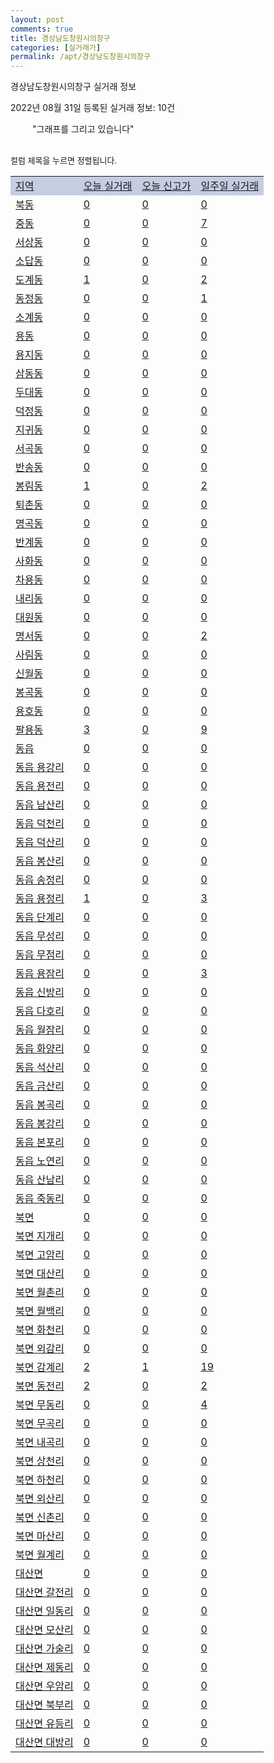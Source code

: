 ```yaml
---
layout: post
comments: true
title: 경상남도창원시의창구
categories: [실거래가]
permalink: /apt/경상남도창원시의창구
---
```


경상남도창원시의창구 실거래 정보

2022년 08월 31일 등록된 실거래 정보: 10건

<!--<script async src="https://pagead2.googlesyndication.com/pagead/js/adsbygoogle.js?client=ca-pub-3485438051770037"
 crossorigin="anonymous"></script>-->

<script type="text/javascript">
  google.charts.load('current', {'packages':['corechart']});
  google.charts.setOnLoadCallback(drawChart);

  function drawChart() {
    var data = google.visualization.arrayToDataTable([['거래일', '매매', '전월세', '전매'], ['21-01', 0, 2, 0], ['21-02', 0, 3, 0], ['21-03', 0, 1, 0], ['21-04', 0, 1, 0], ['21-05', 1, 0, 0], ['21-06', 0, 3, 0], ['21-07', 1, 23, 0], ['21-08', 132, 87, 0], ['21-09', 311, 154, 1], ['21-10', 332, 179, 0], ['21-11', 117, 178, 0], ['21-12', 129, 190, 0], ['22-01', 116, 195, 0], ['22-02', 115, 175, 0], ['22-03', 128, 211, 0], ['22-04', 134, 254, 0], ['22-05', 114, 224, 0], ['22-06', 91, 189, 0], ['22-07', 103, 152, 3], ['22-08', 52, 119, 2]]);

    var options = {
      title: '최근 1년간 유형별 거래량 추이',
      legend: { position: 'bottom' }
    };

    setTimeout(function() {
        var chart = new google.visualization.LineChart(document.getElementById('columnchart_material'));
        chart.draw(data, (options));
        document.getElementById('loading').style.display = 'none';
        var dayLabel = (new Date()).getDay();
        if (dayLabel < 2) {
            sorttable.innerSortFunction.apply(document.getElementById('week'), []);
            sorttable.innerSortFunction.apply(document.getElementById('week'), []);        
        }
        else {
            sorttable.innerSortFunction.apply(document.getElementById('today'), []);
            sorttable.innerSortFunction.apply(document.getElementById('today'), []);
        }
    }, 200);

  }
</script>

<div id="loading" style="z-index:20; display: block; margin-left: 35px">"그래프를 그리고 있습니다"</div>
<div id="columnchart_material" style="width: 95%; margin-left: -35px; display: block"></div>
<!--<div style="width: 95%; margin-left: -35px; display: block">
      <script async src="https://pagead2.googlesyndication.com/pagead/js/adsbygoogle.js?client=ca-pub-3485438051770037"
          crossorigin="anonymous"></script>
      <ins class="adsbygoogle"
          style="display:block"
          data-ad-format="fluid"
          data-ad-layout-key="-fb+5w+4e-db+86"
          data-ad-client="ca-pub-3485438051770037"
          data-ad-slot="1827090281"></ins>
      <script>
          (adsbygoogle = window.adsbygoogle || []).push({});
      </script>
</div>-->
<br>

<font size='small' style='font-size: small;'>컬럼 제목을 누르면 정렬됩니다.</font>
<table class="sortable">
  <tr style='background-color: rgba(114, 132, 186,0.4);'>
    <td id="region"><a href="#">지역</a></td>
    <td id="today"><a href="#">오늘 실거래</a></td>
    <td id="today_new"><a href="#">오늘 신고가</a></td>
    <td id="week"><a href="#">일주일 실거래</a></td>
  </tr>

  
  <tr class="item">
    <td><a href="경상남도창원시의창구북동">북동</a></td>
    <td><a href="경상남도창원시의창구북동">0</a></td>
    <td><a href="경상남도창원시의창구북동">0</a></td>
    <td><a href="경상남도창원시의창구북동">0</a></td>
  </tr>
    

  <tr class="item">
    <td><a href="경상남도창원시의창구중동">중동</a></td>
    <td><a href="경상남도창원시의창구중동">0</a></td>
    <td><a href="경상남도창원시의창구중동">0</a></td>
    <td><a href="경상남도창원시의창구중동">7</a></td>
  </tr>
    

  <tr class="item">
    <td><a href="경상남도창원시의창구서상동">서상동</a></td>
    <td><a href="경상남도창원시의창구서상동">0</a></td>
    <td><a href="경상남도창원시의창구서상동">0</a></td>
    <td><a href="경상남도창원시의창구서상동">0</a></td>
  </tr>
    

  <tr class="item">
    <td><a href="경상남도창원시의창구소답동">소답동</a></td>
    <td><a href="경상남도창원시의창구소답동">0</a></td>
    <td><a href="경상남도창원시의창구소답동">0</a></td>
    <td><a href="경상남도창원시의창구소답동">0</a></td>
  </tr>
    

  <tr class="item">
    <td><a href="경상남도창원시의창구도계동">도계동</a></td>
    <td><a href="경상남도창원시의창구도계동">1</a></td>
    <td><a href="경상남도창원시의창구도계동">0</a></td>
    <td><a href="경상남도창원시의창구도계동">2</a></td>
  </tr>
    

  <tr class="item">
    <td><a href="경상남도창원시의창구동정동">동정동</a></td>
    <td><a href="경상남도창원시의창구동정동">0</a></td>
    <td><a href="경상남도창원시의창구동정동">0</a></td>
    <td><a href="경상남도창원시의창구동정동">1</a></td>
  </tr>
    

  <tr class="item">
    <td><a href="경상남도창원시의창구소계동">소계동</a></td>
    <td><a href="경상남도창원시의창구소계동">0</a></td>
    <td><a href="경상남도창원시의창구소계동">0</a></td>
    <td><a href="경상남도창원시의창구소계동">0</a></td>
  </tr>
    

  <tr class="item">
    <td><a href="경상남도창원시의창구용동">용동</a></td>
    <td><a href="경상남도창원시의창구용동">0</a></td>
    <td><a href="경상남도창원시의창구용동">0</a></td>
    <td><a href="경상남도창원시의창구용동">0</a></td>
  </tr>
    

  <tr class="item">
    <td><a href="경상남도창원시의창구용지동">용지동</a></td>
    <td><a href="경상남도창원시의창구용지동">0</a></td>
    <td><a href="경상남도창원시의창구용지동">0</a></td>
    <td><a href="경상남도창원시의창구용지동">0</a></td>
  </tr>
    

  <tr class="item">
    <td><a href="경상남도창원시의창구삼동동">삼동동</a></td>
    <td><a href="경상남도창원시의창구삼동동">0</a></td>
    <td><a href="경상남도창원시의창구삼동동">0</a></td>
    <td><a href="경상남도창원시의창구삼동동">0</a></td>
  </tr>
    

  <tr class="item">
    <td><a href="경상남도창원시의창구두대동">두대동</a></td>
    <td><a href="경상남도창원시의창구두대동">0</a></td>
    <td><a href="경상남도창원시의창구두대동">0</a></td>
    <td><a href="경상남도창원시의창구두대동">0</a></td>
  </tr>
    

  <tr class="item">
    <td><a href="경상남도창원시의창구덕정동">덕정동</a></td>
    <td><a href="경상남도창원시의창구덕정동">0</a></td>
    <td><a href="경상남도창원시의창구덕정동">0</a></td>
    <td><a href="경상남도창원시의창구덕정동">0</a></td>
  </tr>
    

  <tr class="item">
    <td><a href="경상남도창원시의창구지귀동">지귀동</a></td>
    <td><a href="경상남도창원시의창구지귀동">0</a></td>
    <td><a href="경상남도창원시의창구지귀동">0</a></td>
    <td><a href="경상남도창원시의창구지귀동">0</a></td>
  </tr>
    

  <tr class="item">
    <td><a href="경상남도창원시의창구서곡동">서곡동</a></td>
    <td><a href="경상남도창원시의창구서곡동">0</a></td>
    <td><a href="경상남도창원시의창구서곡동">0</a></td>
    <td><a href="경상남도창원시의창구서곡동">0</a></td>
  </tr>
    

  <tr class="item">
    <td><a href="경상남도창원시의창구반송동">반송동</a></td>
    <td><a href="경상남도창원시의창구반송동">0</a></td>
    <td><a href="경상남도창원시의창구반송동">0</a></td>
    <td><a href="경상남도창원시의창구반송동">0</a></td>
  </tr>
    

  <tr class="item">
    <td><a href="경상남도창원시의창구봉림동">봉림동</a></td>
    <td><a href="경상남도창원시의창구봉림동">1</a></td>
    <td><a href="경상남도창원시의창구봉림동">0</a></td>
    <td><a href="경상남도창원시의창구봉림동">2</a></td>
  </tr>
    

  <tr class="item">
    <td><a href="경상남도창원시의창구퇴촌동">퇴촌동</a></td>
    <td><a href="경상남도창원시의창구퇴촌동">0</a></td>
    <td><a href="경상남도창원시의창구퇴촌동">0</a></td>
    <td><a href="경상남도창원시의창구퇴촌동">0</a></td>
  </tr>
    

  <tr class="item">
    <td><a href="경상남도창원시의창구명곡동">명곡동</a></td>
    <td><a href="경상남도창원시의창구명곡동">0</a></td>
    <td><a href="경상남도창원시의창구명곡동">0</a></td>
    <td><a href="경상남도창원시의창구명곡동">0</a></td>
  </tr>
    

  <tr class="item">
    <td><a href="경상남도창원시의창구반계동">반계동</a></td>
    <td><a href="경상남도창원시의창구반계동">0</a></td>
    <td><a href="경상남도창원시의창구반계동">0</a></td>
    <td><a href="경상남도창원시의창구반계동">0</a></td>
  </tr>
    

  <tr class="item">
    <td><a href="경상남도창원시의창구사화동">사화동</a></td>
    <td><a href="경상남도창원시의창구사화동">0</a></td>
    <td><a href="경상남도창원시의창구사화동">0</a></td>
    <td><a href="경상남도창원시의창구사화동">0</a></td>
  </tr>
    

  <tr class="item">
    <td><a href="경상남도창원시의창구차용동">차용동</a></td>
    <td><a href="경상남도창원시의창구차용동">0</a></td>
    <td><a href="경상남도창원시의창구차용동">0</a></td>
    <td><a href="경상남도창원시의창구차용동">0</a></td>
  </tr>
    

  <tr class="item">
    <td><a href="경상남도창원시의창구내리동">내리동</a></td>
    <td><a href="경상남도창원시의창구내리동">0</a></td>
    <td><a href="경상남도창원시의창구내리동">0</a></td>
    <td><a href="경상남도창원시의창구내리동">0</a></td>
  </tr>
    

  <tr class="item">
    <td><a href="경상남도창원시의창구대원동">대원동</a></td>
    <td><a href="경상남도창원시의창구대원동">0</a></td>
    <td><a href="경상남도창원시의창구대원동">0</a></td>
    <td><a href="경상남도창원시의창구대원동">0</a></td>
  </tr>
    

  <tr class="item">
    <td><a href="경상남도창원시의창구명서동">명서동</a></td>
    <td><a href="경상남도창원시의창구명서동">0</a></td>
    <td><a href="경상남도창원시의창구명서동">0</a></td>
    <td><a href="경상남도창원시의창구명서동">2</a></td>
  </tr>
    

  <tr class="item">
    <td><a href="경상남도창원시의창구사림동">사림동</a></td>
    <td><a href="경상남도창원시의창구사림동">0</a></td>
    <td><a href="경상남도창원시의창구사림동">0</a></td>
    <td><a href="경상남도창원시의창구사림동">0</a></td>
  </tr>
    

  <tr class="item">
    <td><a href="경상남도창원시의창구신월동">신월동</a></td>
    <td><a href="경상남도창원시의창구신월동">0</a></td>
    <td><a href="경상남도창원시의창구신월동">0</a></td>
    <td><a href="경상남도창원시의창구신월동">0</a></td>
  </tr>
    

  <tr class="item">
    <td><a href="경상남도창원시의창구봉곡동">봉곡동</a></td>
    <td><a href="경상남도창원시의창구봉곡동">0</a></td>
    <td><a href="경상남도창원시의창구봉곡동">0</a></td>
    <td><a href="경상남도창원시의창구봉곡동">0</a></td>
  </tr>
    

  <tr class="item">
    <td><a href="경상남도창원시의창구용호동">용호동</a></td>
    <td><a href="경상남도창원시의창구용호동">0</a></td>
    <td><a href="경상남도창원시의창구용호동">0</a></td>
    <td><a href="경상남도창원시의창구용호동">0</a></td>
  </tr>
    

  <tr class="item">
    <td><a href="경상남도창원시의창구팔용동">팔용동</a></td>
    <td><a href="경상남도창원시의창구팔용동">3</a></td>
    <td><a href="경상남도창원시의창구팔용동">0</a></td>
    <td><a href="경상남도창원시의창구팔용동">9</a></td>
  </tr>
    

  <tr class="item">
    <td><a href="경상남도창원시의창구동읍">동읍</a></td>
    <td><a href="경상남도창원시의창구동읍">0</a></td>
    <td><a href="경상남도창원시의창구동읍">0</a></td>
    <td><a href="경상남도창원시의창구동읍">0</a></td>
  </tr>
    

  <tr class="item">
    <td><a href="경상남도창원시의창구동읍용강리">동읍 용강리</a></td>
    <td><a href="경상남도창원시의창구동읍용강리">0</a></td>
    <td><a href="경상남도창원시의창구동읍용강리">0</a></td>
    <td><a href="경상남도창원시의창구동읍용강리">0</a></td>
  </tr>
    

  <tr class="item">
    <td><a href="경상남도창원시의창구동읍용전리">동읍 용전리</a></td>
    <td><a href="경상남도창원시의창구동읍용전리">0</a></td>
    <td><a href="경상남도창원시의창구동읍용전리">0</a></td>
    <td><a href="경상남도창원시의창구동읍용전리">0</a></td>
  </tr>
    

  <tr class="item">
    <td><a href="경상남도창원시의창구동읍남산리">동읍 남산리</a></td>
    <td><a href="경상남도창원시의창구동읍남산리">0</a></td>
    <td><a href="경상남도창원시의창구동읍남산리">0</a></td>
    <td><a href="경상남도창원시의창구동읍남산리">0</a></td>
  </tr>
    

  <tr class="item">
    <td><a href="경상남도창원시의창구동읍덕천리">동읍 덕천리</a></td>
    <td><a href="경상남도창원시의창구동읍덕천리">0</a></td>
    <td><a href="경상남도창원시의창구동읍덕천리">0</a></td>
    <td><a href="경상남도창원시의창구동읍덕천리">0</a></td>
  </tr>
    

  <tr class="item">
    <td><a href="경상남도창원시의창구동읍덕산리">동읍 덕산리</a></td>
    <td><a href="경상남도창원시의창구동읍덕산리">0</a></td>
    <td><a href="경상남도창원시의창구동읍덕산리">0</a></td>
    <td><a href="경상남도창원시의창구동읍덕산리">0</a></td>
  </tr>
    

  <tr class="item">
    <td><a href="경상남도창원시의창구동읍봉산리">동읍 봉산리</a></td>
    <td><a href="경상남도창원시의창구동읍봉산리">0</a></td>
    <td><a href="경상남도창원시의창구동읍봉산리">0</a></td>
    <td><a href="경상남도창원시의창구동읍봉산리">0</a></td>
  </tr>
    

  <tr class="item">
    <td><a href="경상남도창원시의창구동읍송정리">동읍 송정리</a></td>
    <td><a href="경상남도창원시의창구동읍송정리">0</a></td>
    <td><a href="경상남도창원시의창구동읍송정리">0</a></td>
    <td><a href="경상남도창원시의창구동읍송정리">0</a></td>
  </tr>
    

  <tr class="item">
    <td><a href="경상남도창원시의창구동읍용정리">동읍 용정리</a></td>
    <td><a href="경상남도창원시의창구동읍용정리">1</a></td>
    <td><a href="경상남도창원시의창구동읍용정리">0</a></td>
    <td><a href="경상남도창원시의창구동읍용정리">3</a></td>
  </tr>
    

  <tr class="item">
    <td><a href="경상남도창원시의창구동읍단계리">동읍 단계리</a></td>
    <td><a href="경상남도창원시의창구동읍단계리">0</a></td>
    <td><a href="경상남도창원시의창구동읍단계리">0</a></td>
    <td><a href="경상남도창원시의창구동읍단계리">0</a></td>
  </tr>
    

  <tr class="item">
    <td><a href="경상남도창원시의창구동읍무성리">동읍 무성리</a></td>
    <td><a href="경상남도창원시의창구동읍무성리">0</a></td>
    <td><a href="경상남도창원시의창구동읍무성리">0</a></td>
    <td><a href="경상남도창원시의창구동읍무성리">0</a></td>
  </tr>
    

  <tr class="item">
    <td><a href="경상남도창원시의창구동읍무점리">동읍 무점리</a></td>
    <td><a href="경상남도창원시의창구동읍무점리">0</a></td>
    <td><a href="경상남도창원시의창구동읍무점리">0</a></td>
    <td><a href="경상남도창원시의창구동읍무점리">0</a></td>
  </tr>
    

  <tr class="item">
    <td><a href="경상남도창원시의창구동읍용잠리">동읍 용잠리</a></td>
    <td><a href="경상남도창원시의창구동읍용잠리">0</a></td>
    <td><a href="경상남도창원시의창구동읍용잠리">0</a></td>
    <td><a href="경상남도창원시의창구동읍용잠리">3</a></td>
  </tr>
    

  <tr class="item">
    <td><a href="경상남도창원시의창구동읍신방리">동읍 신방리</a></td>
    <td><a href="경상남도창원시의창구동읍신방리">0</a></td>
    <td><a href="경상남도창원시의창구동읍신방리">0</a></td>
    <td><a href="경상남도창원시의창구동읍신방리">0</a></td>
  </tr>
    

  <tr class="item">
    <td><a href="경상남도창원시의창구동읍다호리">동읍 다호리</a></td>
    <td><a href="경상남도창원시의창구동읍다호리">0</a></td>
    <td><a href="경상남도창원시의창구동읍다호리">0</a></td>
    <td><a href="경상남도창원시의창구동읍다호리">0</a></td>
  </tr>
    

  <tr class="item">
    <td><a href="경상남도창원시의창구동읍월잠리">동읍 월잠리</a></td>
    <td><a href="경상남도창원시의창구동읍월잠리">0</a></td>
    <td><a href="경상남도창원시의창구동읍월잠리">0</a></td>
    <td><a href="경상남도창원시의창구동읍월잠리">0</a></td>
  </tr>
    

  <tr class="item">
    <td><a href="경상남도창원시의창구동읍화양리">동읍 화양리</a></td>
    <td><a href="경상남도창원시의창구동읍화양리">0</a></td>
    <td><a href="경상남도창원시의창구동읍화양리">0</a></td>
    <td><a href="경상남도창원시의창구동읍화양리">0</a></td>
  </tr>
    

  <tr class="item">
    <td><a href="경상남도창원시의창구동읍석산리">동읍 석산리</a></td>
    <td><a href="경상남도창원시의창구동읍석산리">0</a></td>
    <td><a href="경상남도창원시의창구동읍석산리">0</a></td>
    <td><a href="경상남도창원시의창구동읍석산리">0</a></td>
  </tr>
    

  <tr class="item">
    <td><a href="경상남도창원시의창구동읍금산리">동읍 금산리</a></td>
    <td><a href="경상남도창원시의창구동읍금산리">0</a></td>
    <td><a href="경상남도창원시의창구동읍금산리">0</a></td>
    <td><a href="경상남도창원시의창구동읍금산리">0</a></td>
  </tr>
    

  <tr class="item">
    <td><a href="경상남도창원시의창구동읍봉곡리">동읍 봉곡리</a></td>
    <td><a href="경상남도창원시의창구동읍봉곡리">0</a></td>
    <td><a href="경상남도창원시의창구동읍봉곡리">0</a></td>
    <td><a href="경상남도창원시의창구동읍봉곡리">0</a></td>
  </tr>
    

  <tr class="item">
    <td><a href="경상남도창원시의창구동읍봉강리">동읍 봉강리</a></td>
    <td><a href="경상남도창원시의창구동읍봉강리">0</a></td>
    <td><a href="경상남도창원시의창구동읍봉강리">0</a></td>
    <td><a href="경상남도창원시의창구동읍봉강리">0</a></td>
  </tr>
    

  <tr class="item">
    <td><a href="경상남도창원시의창구동읍본포리">동읍 본포리</a></td>
    <td><a href="경상남도창원시의창구동읍본포리">0</a></td>
    <td><a href="경상남도창원시의창구동읍본포리">0</a></td>
    <td><a href="경상남도창원시의창구동읍본포리">0</a></td>
  </tr>
    

  <tr class="item">
    <td><a href="경상남도창원시의창구동읍노연리">동읍 노연리</a></td>
    <td><a href="경상남도창원시의창구동읍노연리">0</a></td>
    <td><a href="경상남도창원시의창구동읍노연리">0</a></td>
    <td><a href="경상남도창원시의창구동읍노연리">0</a></td>
  </tr>
    

  <tr class="item">
    <td><a href="경상남도창원시의창구동읍산남리">동읍 산남리</a></td>
    <td><a href="경상남도창원시의창구동읍산남리">0</a></td>
    <td><a href="경상남도창원시의창구동읍산남리">0</a></td>
    <td><a href="경상남도창원시의창구동읍산남리">0</a></td>
  </tr>
    

  <tr class="item">
    <td><a href="경상남도창원시의창구동읍죽동리">동읍 죽동리</a></td>
    <td><a href="경상남도창원시의창구동읍죽동리">0</a></td>
    <td><a href="경상남도창원시의창구동읍죽동리">0</a></td>
    <td><a href="경상남도창원시의창구동읍죽동리">0</a></td>
  </tr>
    

  <tr class="item">
    <td><a href="경상남도창원시의창구북면">북면</a></td>
    <td><a href="경상남도창원시의창구북면">0</a></td>
    <td><a href="경상남도창원시의창구북면">0</a></td>
    <td><a href="경상남도창원시의창구북면">0</a></td>
  </tr>
    

  <tr class="item">
    <td><a href="경상남도창원시의창구북면지개리">북면 지개리</a></td>
    <td><a href="경상남도창원시의창구북면지개리">0</a></td>
    <td><a href="경상남도창원시의창구북면지개리">0</a></td>
    <td><a href="경상남도창원시의창구북면지개리">0</a></td>
  </tr>
    

  <tr class="item">
    <td><a href="경상남도창원시의창구북면고암리">북면 고암리</a></td>
    <td><a href="경상남도창원시의창구북면고암리">0</a></td>
    <td><a href="경상남도창원시의창구북면고암리">0</a></td>
    <td><a href="경상남도창원시의창구북면고암리">0</a></td>
  </tr>
    

  <tr class="item">
    <td><a href="경상남도창원시의창구북면대산리">북면 대산리</a></td>
    <td><a href="경상남도창원시의창구북면대산리">0</a></td>
    <td><a href="경상남도창원시의창구북면대산리">0</a></td>
    <td><a href="경상남도창원시의창구북면대산리">0</a></td>
  </tr>
    

  <tr class="item">
    <td><a href="경상남도창원시의창구북면월촌리">북면 월촌리</a></td>
    <td><a href="경상남도창원시의창구북면월촌리">0</a></td>
    <td><a href="경상남도창원시의창구북면월촌리">0</a></td>
    <td><a href="경상남도창원시의창구북면월촌리">0</a></td>
  </tr>
    

  <tr class="item">
    <td><a href="경상남도창원시의창구북면월백리">북면 월백리</a></td>
    <td><a href="경상남도창원시의창구북면월백리">0</a></td>
    <td><a href="경상남도창원시의창구북면월백리">0</a></td>
    <td><a href="경상남도창원시의창구북면월백리">0</a></td>
  </tr>
    

  <tr class="item">
    <td><a href="경상남도창원시의창구북면화천리">북면 화천리</a></td>
    <td><a href="경상남도창원시의창구북면화천리">0</a></td>
    <td><a href="경상남도창원시의창구북면화천리">0</a></td>
    <td><a href="경상남도창원시의창구북면화천리">0</a></td>
  </tr>
    

  <tr class="item">
    <td><a href="경상남도창원시의창구북면외감리">북면 외감리</a></td>
    <td><a href="경상남도창원시의창구북면외감리">0</a></td>
    <td><a href="경상남도창원시의창구북면외감리">0</a></td>
    <td><a href="경상남도창원시의창구북면외감리">0</a></td>
  </tr>
    

  <tr class="item">
    <td><a href="경상남도창원시의창구북면감계리">북면 감계리</a></td>
    <td><a href="경상남도창원시의창구북면감계리">2</a></td>
    <td><a href="경상남도창원시의창구북면감계리">1</a></td>
    <td><a href="경상남도창원시의창구북면감계리">19</a></td>
  </tr>
    

  <tr class="item">
    <td><a href="경상남도창원시의창구북면동전리">북면 동전리</a></td>
    <td><a href="경상남도창원시의창구북면동전리">2</a></td>
    <td><a href="경상남도창원시의창구북면동전리">0</a></td>
    <td><a href="경상남도창원시의창구북면동전리">2</a></td>
  </tr>
    

  <tr class="item">
    <td><a href="경상남도창원시의창구북면무동리">북면 무동리</a></td>
    <td><a href="경상남도창원시의창구북면무동리">0</a></td>
    <td><a href="경상남도창원시의창구북면무동리">0</a></td>
    <td><a href="경상남도창원시의창구북면무동리">4</a></td>
  </tr>
    

  <tr class="item">
    <td><a href="경상남도창원시의창구북면무곡리">북면 무곡리</a></td>
    <td><a href="경상남도창원시의창구북면무곡리">0</a></td>
    <td><a href="경상남도창원시의창구북면무곡리">0</a></td>
    <td><a href="경상남도창원시의창구북면무곡리">0</a></td>
  </tr>
    

  <tr class="item">
    <td><a href="경상남도창원시의창구북면내곡리">북면 내곡리</a></td>
    <td><a href="경상남도창원시의창구북면내곡리">0</a></td>
    <td><a href="경상남도창원시의창구북면내곡리">0</a></td>
    <td><a href="경상남도창원시의창구북면내곡리">0</a></td>
  </tr>
    

  <tr class="item">
    <td><a href="경상남도창원시의창구북면상천리">북면 상천리</a></td>
    <td><a href="경상남도창원시의창구북면상천리">0</a></td>
    <td><a href="경상남도창원시의창구북면상천리">0</a></td>
    <td><a href="경상남도창원시의창구북면상천리">0</a></td>
  </tr>
    

  <tr class="item">
    <td><a href="경상남도창원시의창구북면하천리">북면 하천리</a></td>
    <td><a href="경상남도창원시의창구북면하천리">0</a></td>
    <td><a href="경상남도창원시의창구북면하천리">0</a></td>
    <td><a href="경상남도창원시의창구북면하천리">0</a></td>
  </tr>
    

  <tr class="item">
    <td><a href="경상남도창원시의창구북면외산리">북면 외산리</a></td>
    <td><a href="경상남도창원시의창구북면외산리">0</a></td>
    <td><a href="경상남도창원시의창구북면외산리">0</a></td>
    <td><a href="경상남도창원시의창구북면외산리">0</a></td>
  </tr>
    

  <tr class="item">
    <td><a href="경상남도창원시의창구북면신촌리">북면 신촌리</a></td>
    <td><a href="경상남도창원시의창구북면신촌리">0</a></td>
    <td><a href="경상남도창원시의창구북면신촌리">0</a></td>
    <td><a href="경상남도창원시의창구북면신촌리">0</a></td>
  </tr>
    

  <tr class="item">
    <td><a href="경상남도창원시의창구북면마산리">북면 마산리</a></td>
    <td><a href="경상남도창원시의창구북면마산리">0</a></td>
    <td><a href="경상남도창원시의창구북면마산리">0</a></td>
    <td><a href="경상남도창원시의창구북면마산리">0</a></td>
  </tr>
    

  <tr class="item">
    <td><a href="경상남도창원시의창구북면월계리">북면 월계리</a></td>
    <td><a href="경상남도창원시의창구북면월계리">0</a></td>
    <td><a href="경상남도창원시의창구북면월계리">0</a></td>
    <td><a href="경상남도창원시의창구북면월계리">0</a></td>
  </tr>
    

  <tr class="item">
    <td><a href="경상남도창원시의창구대산면">대산면</a></td>
    <td><a href="경상남도창원시의창구대산면">0</a></td>
    <td><a href="경상남도창원시의창구대산면">0</a></td>
    <td><a href="경상남도창원시의창구대산면">0</a></td>
  </tr>
    

  <tr class="item">
    <td><a href="경상남도창원시의창구대산면갈전리">대산면 갈전리</a></td>
    <td><a href="경상남도창원시의창구대산면갈전리">0</a></td>
    <td><a href="경상남도창원시의창구대산면갈전리">0</a></td>
    <td><a href="경상남도창원시의창구대산면갈전리">0</a></td>
  </tr>
    

  <tr class="item">
    <td><a href="경상남도창원시의창구대산면일동리">대산면 일동리</a></td>
    <td><a href="경상남도창원시의창구대산면일동리">0</a></td>
    <td><a href="경상남도창원시의창구대산면일동리">0</a></td>
    <td><a href="경상남도창원시의창구대산면일동리">0</a></td>
  </tr>
    

  <tr class="item">
    <td><a href="경상남도창원시의창구대산면모산리">대산면 모산리</a></td>
    <td><a href="경상남도창원시의창구대산면모산리">0</a></td>
    <td><a href="경상남도창원시의창구대산면모산리">0</a></td>
    <td><a href="경상남도창원시의창구대산면모산리">0</a></td>
  </tr>
    

  <tr class="item">
    <td><a href="경상남도창원시의창구대산면가술리">대산면 가술리</a></td>
    <td><a href="경상남도창원시의창구대산면가술리">0</a></td>
    <td><a href="경상남도창원시의창구대산면가술리">0</a></td>
    <td><a href="경상남도창원시의창구대산면가술리">0</a></td>
  </tr>
    

  <tr class="item">
    <td><a href="경상남도창원시의창구대산면제동리">대산면 제동리</a></td>
    <td><a href="경상남도창원시의창구대산면제동리">0</a></td>
    <td><a href="경상남도창원시의창구대산면제동리">0</a></td>
    <td><a href="경상남도창원시의창구대산면제동리">0</a></td>
  </tr>
    

  <tr class="item">
    <td><a href="경상남도창원시의창구대산면우암리">대산면 우암리</a></td>
    <td><a href="경상남도창원시의창구대산면우암리">0</a></td>
    <td><a href="경상남도창원시의창구대산면우암리">0</a></td>
    <td><a href="경상남도창원시의창구대산면우암리">0</a></td>
  </tr>
    

  <tr class="item">
    <td><a href="경상남도창원시의창구대산면북부리">대산면 북부리</a></td>
    <td><a href="경상남도창원시의창구대산면북부리">0</a></td>
    <td><a href="경상남도창원시의창구대산면북부리">0</a></td>
    <td><a href="경상남도창원시의창구대산면북부리">0</a></td>
  </tr>
    

  <tr class="item">
    <td><a href="경상남도창원시의창구대산면유등리">대산면 유등리</a></td>
    <td><a href="경상남도창원시의창구대산면유등리">0</a></td>
    <td><a href="경상남도창원시의창구대산면유등리">0</a></td>
    <td><a href="경상남도창원시의창구대산면유등리">0</a></td>
  </tr>
    

  <tr class="item">
    <td><a href="경상남도창원시의창구대산면대방리">대산면 대방리</a></td>
    <td><a href="경상남도창원시의창구대산면대방리">0</a></td>
    <td><a href="경상남도창원시의창구대산면대방리">0</a></td>
    <td><a href="경상남도창원시의창구대산면대방리">0</a></td>
  </tr>
    


</table>


    